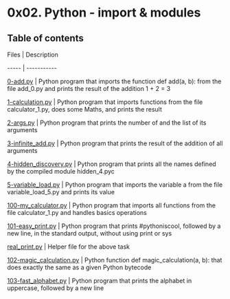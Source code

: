 # 0x02. Python - import & modules



## Table of contents

Files | Description

----- | -----------

[0-add.py](./0-add.py) | Python program that imports the function def add(a, b): from the file add_0.py and prints the result of the addition 1 + 2 = 3

[1-calculation.py](./1-calculation.py) | Python program that imports functions from the file calculator_1.py, does some Maths, and prints the result

[2-args.py](./2-args.py) | Python program that prints the number of and the list of its arguments

[3-infinite_add.py](./3-infinite_add.py) | Python program that prints the result of the addition of all arguments

[4-hidden_discovery.py](./4-hidden_discovery.py) | Python program that prints all the names defined by the compiled module hidden_4.pyc

[5-variable_load.py](./5-variable_load.py) | Python program that imports the variable a from the file variable_load_5.py and prints its value

[100-my_calculator.py](./100-my_calculator.py) | Python program that imports all functions from the file calculator_1.py and handles basics operations

[101-easy_print.py](./101-easy_print.py) | Python program that prints #pythoniscool, followed by a new line, in the standard output, without using print or sys

[real_print.py](./real_print.py) | Helper file for the above task

[102-magic_calculation.py](./102-magic_calculation.py) | Python function def magic_calculation(a, b): that does exactly the same as a given Python bytecode

[103-fast_alphabet.py](./103-fast_alphabet.py) | Python program that prints the alphabet in uppercase, followed by a new line
